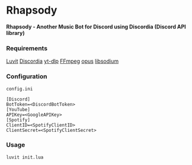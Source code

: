 # Rhapsody
**Rhapsody - Another Music Bot for Discord using Discordia (Discord API library)**

### Requirements

[Luvit](https://luvit.io)
[Discordia](https://github.com/SinisterRectus/Discordia)
[yt-dlp](https://github.com/yt-dlp/yt-dlp)
[FFmpeg](https://github.com/FFmpeg/FFmpeg)
[opus](https://github.com/xiph/opus)
[libsodium](https://github.com/jedisct1/libsodium)

### Configuration
`config.ini`
```
[Discord]
BotToken=<DiscordBotToken>
[YouTube]
APIKey=<GoogleAPIKey>
[Spotify]
ClientID=<SpotifyClientID>
ClientSecret=<SpotifyClientSecret>
```

### Usage
`luvit init.lua`
